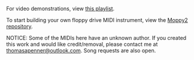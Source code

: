 For video demonstrations, view [this playlist](https://www.youtube.com/playlist?list=PL-Ax3Ih1kaM22OLVF7kyf3GlBNxEySfnc).

To start building your own floppy drive MIDI instrument, view the [Moppy2 repository](https://github.com/SammyIAm/Moppy2).

NOTICE: Some of the MIDIs here have an unknown author. If you created this work and would like credit/removal, please contact me at thomasapenner@outlook.com. Song requests are also open.
